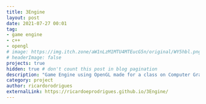 ```yaml
---
title: 3Engine
layout: post
date: 2021-07-27 00:01
tag: 
- game engine
- c++
- opengl
# image: https://img.itch.zone/aW1nLzM1MTU4MTEucG5n/original/WY5hbl.png
# headerImage: false
projects: true
hidden: true # don't count this post in blog pagination
description: "Game Engine using OpenGL made for a class on Computer Graphics for Games."
category: project
author: ricardorodrigues
externalLink: https://ricardoeprodrigues.github.io/3Engine/
---
```


